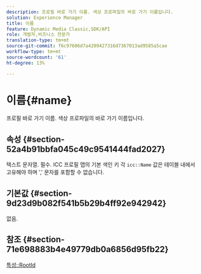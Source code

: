 ```yaml
---
description: 프로필 바로 가기 이름. 색상 프로파일의 바로 가기 이름입니다.
solution: Experience Manager
title: 이름
feature: Dynamic Media Classic,SDK/API
role: 개발자,비즈니스 전문가
translation-type: tm+mt
source-git-commit: f6c97606d7a4209427316d7367013ad9585a5cae
workflow-type: tm+mt
source-wordcount: '61'
ht-degree: 13%

---
```



# 이름{#name}

프로필 바로 가기 이름. 색상 프로파일의 바로 가기 이름입니다.

## 속성 {#section-52a4b91bbfa045c49c9541444fad2027}

텍스트 문자열. 필수. ICC 프로필 맵의 기본 색인 키 각 `icc::Name` 값은 테이블 내에서 고유해야 하며 &#39;,&#39; 문자를 포함할 수 없습니다.

## 기본값 {#section-9d23d9b082f541b5b29b4ff92e942942}

없음.

## 참조 {#section-71e698883b4e49779db0a6856d95fb22}

[특성::RootId](../../../../../ir-api/material-cat/image-rendering-api-ref/c-ir-material-catalog/c-ir-attributes-reference/r-ir-rootid.md#reference-54b42b7125824be593378c1accb70d5a)
